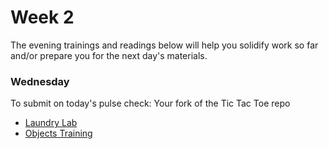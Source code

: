 # Week 2

The evening trainings and readings below will help you solidify work so far and/or prepare you for the next day's materials.



### Wednesday
To submit on today's pulse check: Your fork of the Tic Tac Toe repo

* [Laundry Lab](https://github.com/SF-WDI-LABS/laundry-lab)
* [Objects Training](https://github.com/SF-WDI-LABS/js-objects-training)

<!--
### Thursday
To submit on today's pulse check:

### Friday/Weekend
To submit on today's pulse check:

-->
